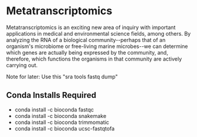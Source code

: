 # Metatranscriptomics

Metatranscriptomics is an exciting new area of inquiry with important applications in medical and environmental science fields, among others. By analyzing the RNA of a biological community--perhaps that of an organism's microbiome or free-living marine microbes--we can determine which genes are actually being expressed by the community, and, therefore, which functions the organisms in that community are actively carrying out.

Note for later: Use this "sra tools fastq dump"

## Conda Installs Required

- conda install -c bioconda fastqc
- conda install -c bioconda snakemake
- conda install -c bioconda trimmomatic
- conda install -c bioconda ucsc-fastqtofa
